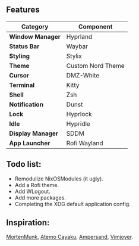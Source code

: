 ## Features 
| Category         | Component     | 
|-----------------|--------------|
| **Window Manager** | Hyprland |
| **Status Bar** | Waybar |
| **Styling** | Stylix |
| **Theme** | Custom Nord Theme |
| **Cursor** | DMZ-White |
| **Terminal** | Kitty |
| **Shell** | Zsh |
| **Notification** | Dunst |
| **Lock** | Hyprlock |
| **Idle** | Hypridle |
| **Display Manager** | SDDM |
| **App Launcher** | Rofi Wayland |


## Todo list:
+ Remodulize NixOSModules (it ugly).
+ Add a Rofi theme.
+ Add WLogout.
+ Add more packages.
+ Completing the XDG default application config.

## Inspiration:
[MortenMunk](https://github.com/MortenMunk/nixos),
[Atemo Cayaku](https://github.com/Atemo-C/NixOS-configuration),
[Ampersand](https://www.youtube.com/@Ampersand-xc9jp),
[Vimjoyer](https://www.youtube.com/@vimjoyer).
